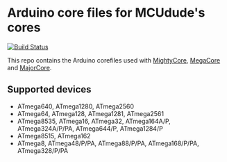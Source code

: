 # Arduino core files for MCUdude's cores
[![Build Status](https://travis-ci.org/MCUdude/MCUdude_corefiles.svg?branch=master)](https://travis-ci.org/MCUdude/MCUdude_corefiles)

This repo contains the Arduino corefiles used with [MightyCore](https://github.com/MCUdude/MightyCore), [MegaCore](https://github.com/MCUdude/MegaCore) and [MajorCore](https://github.com/MCUdude/MightyCore).

## Supported devices
* ATmega640, ATmega1280, ATmega2560
* ATmega64, ATmega128, ATmega1281, ATmega2561
* ATmega8535, ATmega16, ATmega32, ATmega164A/P, ATmega324A/P/PA, ATmega644/P, ATmega1284/P
* ATmega8515, ATmega162
* ATmega8, ATmega48/P/PA, ATmega88/P/PA, ATmega168/P/PA, ATmega328/P/PA

